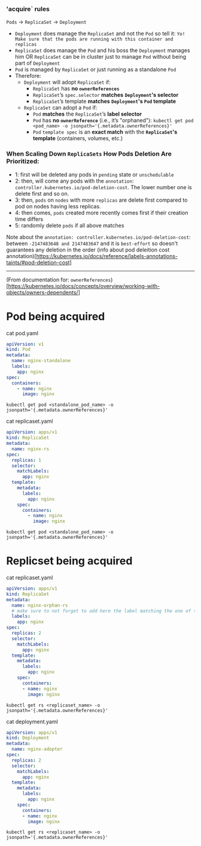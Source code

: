 ### 'acquire` rules
`Pods` -> `ReplicaSet` -> `Deployment`
- `Deployment` does manage the `ReplicaSet` and not the `Pod` so tell it: `Yo! Make sure that the pods are running with this container and replicas`
- `ReplicaSet` does manage the `Pod` and his boss the `Deployment` manages him OR `ReplicaSet` can be in cluster just to manage `Pod` without being part of `Deployment`
- `Pod` is managed by `ReplicaSet` or just running as a standalone `Pod`
- Therefore:
  - `Deployment` will adopt `ReplicaSet` if:
    - `ReplicaSet` has **no `ownerReferences`**
    - `ReplicaSet`’s `spec.selector` **matches** **`Deployment`'s selector**
    - `ReplicaSet`’s template **matches** **`Deployment`'s `Pod` template**
  - `ReplicaSet` can adopt a `Pod` if:
     - `Pod` **matches** the `ReplicaSet`’s **label selector**
     - `Pod` has **no `ownerReference`** (i.e., it’s "orphaned"): `kubectl get pod <pod_name> -o jsonpath='{.metadata.ownerReferences}'`
     - `Pod` `template spec` is an **exact match** with the **`ReplicaSet`'s template** (containers, volumes, etc.)


### When Scaling Down `ReplicaSets` How Pods Deletion Are Prioritized:
- 1: first will be deleted any pods in `pending` state or `unschedulable`
- 2: then,  will come any pods with the `annotation`: `controller.kubernetes.io/pod-deletion-cost`. The lower number one is delete first and so on.
- 3: then, `pods` on `nodes` with more `replicas` are delete first compared to pod on nodes having less replicas.
- 4: then comes, `pods` created more recently comes first if their creation time differs
- 5: randomly delete `pods` if all above matches

Note about the `annotation: controller.kubernetes.io/pod-deletion-cost`: between `-2147483648 and 2147483647` and it is `best-effort` so doesn't guarantees any deletion in the order (info about pod deleition cost annotation)[https://kubernetes.io/docs/reference/labels-annotations-taints/#pod-deletion-cost]
___________
(From documentation for: `ownerReferences`)[https://kubernetes.io/docs/concepts/overview/working-with-objects/owners-dependents/]
# Pod being acquired
cat pod.yaml
```yaml
apiVersion: v1
kind: Pod
metadata:
  name: nginx-standalone
  labels:
    app: nginx
spec:
  containers:
    - name: nginx
      image: nginx
```

`kubectl get pod <standalone_pod_name> -o jsonpath='{.metadata.ownerReferences}'`

cat replicaset.yaml
```yaml
apiVersion: apps/v1
kind: ReplicaSet
metadata:
  name: nginx-rs
spec:
  replicas: 1
  selector:
    matchLabels:
      app: nginx
  template:
    metadata:
      labels:
        app: nginx
    spec:
      containers:
        - name: nginx
          image: nginx
```

`kubectl get pod <standalone_pod_name> -o jsonpath='{.metadata.ownerReferences}'`

# Replicset being acquired

cat replicaset.yaml
```yaml
apiVersion: apps/v1
kind: ReplicaSet
metadata:
  name: nginx-orphan-rs
  # make sure to not forget to add here the label matching the one of the deployment otherwise this replicaset won't be acquired by the deployment
  labels: 
    app: nginx
spec:
  replicas: 2
  selector:
    matchLabels:
      app: nginx
  template:
    metadata:
      labels:
        app: nginx
    spec:
      containers:
      - name: nginx
        image: nginx
```

`kubectl get rs <replicaset_name> -o jsonpath='{.metadata.ownerReferences}'`


cat deployment.yaml
```yaml
apiVersion: apps/v1
kind: Deployment
metadata:
  name: nginx-adopter
spec:
  replicas: 2
  selector:
    matchLabels:
      app: nginx
  template:
    metadata:
      labels:
        app: nginx
    spec:
      containers:
      - name: nginx
        image: nginx
```
`kubectl get rs <replicaset_name> -o jsonpath='{.metadata.ownerReferences}'`
